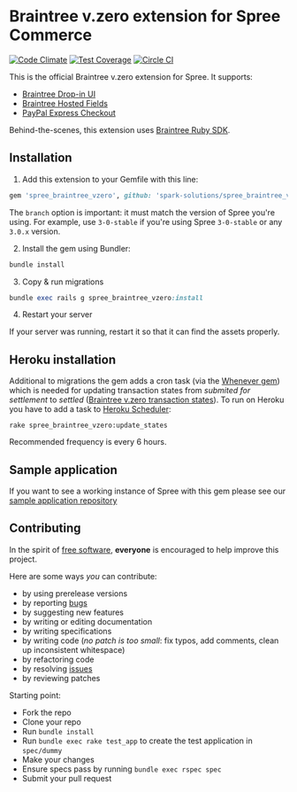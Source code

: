# Braintree v.zero extension for Spree Commerce

[![Code Climate](https://codeclimate.com/repos/560308aa6956801375000a4e/badges/9874199a656054d613cd/gpa.svg)](https://codeclimate.com/repos/560308aa6956801375000a4e/feed) [![Test Coverage](https://codeclimate.com/repos/560308aa6956801375000a4e/badges/9874199a656054d613cd/coverage.svg)](https://codeclimate.com/repos/560308aa6956801375000a4e/coverage) [![Circle CI](https://circleci.com/gh/spark-solutions/spree_braintree_vzero.svg?style=svg&circle-token=3171e5c1f53e64db0b323332e573533a3bdde115)](https://circleci.com/gh/spark-solutions/spree_braintree_vzero) 

This is the official Braintree v.zero extension for Spree. It supports:
* [Braintree Drop-in UI](https://github.com/spark-solutions/spree_braintree_vzero/wiki/Drop-in-UI)
* [Braintree Hosted Fields](https://github.com/spark-solutions/spree_braintree_vzero/wiki/Hosted-Fields)
* [PayPal Express Checkout](https://github.com/spark-solutions/spree_braintree_vzero/wiki/PayPal-Express)

Behind-the-scenes, this extension uses [Braintree Ruby SDK](https://github.com/braintree/braintree_ruby).


## Installation

1. Add this extension to your Gemfile with this line:
  ```ruby
  gem 'spree_braintree_vzero', github: 'spark-solutions/spree_braintree_vzero', branch: 'X-X-stable'
  ```

  The `branch` option is important: it must match the version of Spree you're using.
  For example, use `3-0-stable` if you're using Spree `3-0-stable` or any `3.0.x` version.

2. Install the gem using Bundler:
  ```ruby
  bundle install
  ```

3. Copy & run migrations
  ```ruby
  bundle exec rails g spree_braintree_vzero:install
  ```

4. Restart your server

  If your server was running, restart it so that it can find the assets properly.



## Heroku installation

Additional to migrations the gem adds a cron task (via the [Whenever gem](https://github.com/javan/whenever)) which is needed for updating transaction states from _submited for settlement_ to _settled_ ([Braintree v.zero transaction states](https://developers.braintreepayments.com/guides/transactions/ruby#status)). To run on Heroku you have to add a task to [Heroku Scheduler](https://devcenter.heroku.com/articles/scheduler):

```
rake spree_braintree_vzero:update_states
```

Recommended frequency is every 6 hours.


## Sample application

If you want to see a working instance of Spree with this gem please see our [sample application repository](https://github.com/spark-solutions/spree_braintree_vzero_example)


## Contributing

In the spirit of [free software][1], **everyone** is encouraged to help improve this project.

Here are some ways *you* can contribute:

* by using prerelease versions
* by reporting [bugs][2]
* by suggesting new features
* by writing or editing documentation
* by writing specifications
* by writing code (*no patch is too small*: fix typos, add comments, clean up inconsistent whitespace)
* by refactoring code
* by resolving [issues][2]
* by reviewing patches

Starting point:

* Fork the repo
* Clone your repo
* Run `bundle install`
* Run `bundle exec rake test_app` to create the test application in `spec/dummy`
* Make your changes
* Ensure specs pass by running `bundle exec rspec spec`
* Submit your pull request

[1]: http://www.fsf.org/licensing/essays/free-sw.html
[2]: https://github.com/spark-solutions/spree_braintree_vzero/issues
[3]: https://github.com/spark-solutions/spree_braintree_vzero/blob/master/LICENSE
